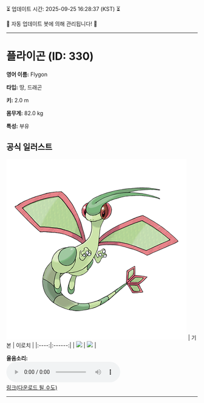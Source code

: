 
⏳ 업데이트 시간: 2025-09-25 16:28:37 (KST) ⏳

🤖 자동 업데이트 봇에 의해 관리됩니다! 🤖

---

# 플라이곤 (ID: 330)
**영어 이름:** Flygon

**타입:** 땅, 드래곤

**키:** 2.0 m

**몸무게:** 82.0 kg

**특성:** 부유

## 공식 일러스트
![](https://raw.githubusercontent.com/PokeAPI/sprites/master/sprites/pokemon/other/official-artwork/330.png)
| 기본 | 이로치 |
|:----:|:------:|
| <img src="http://play.pokemonshowdown.com/sprites/ani/flygon.gif" width="200"> | <img src="http://play.pokemonshowdown.com/sprites/ani-shiny/flygon.gif" width="200"> |

**울음소리:**<br><audio controls src="https://raw.githubusercontent.com/PokeAPI/cries/main/cries/pokemon/latest/330.ogg"></audio><br> [링크(다운로드 될 수도)](https://raw.githubusercontent.com/PokeAPI/cries/main/cries/pokemon/latest/330.ogg)


---
